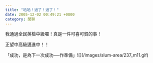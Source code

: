```yaml
---
title: "哈哈！過了！過了！"
date: 2005-12-02 00:49:21 +0800
category: 閒聊
---
```

<p>我通過全民英檢中級囉！真是一件可喜可賀的事！</p><p>正望中高級邁進中！！</p><p>「成功，是為下一次成功──作準備」![](/images/slum-area/237_m11.gif)</p>
